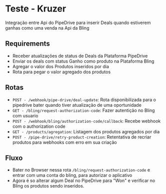 # Teste - Kruzer

Integração entre Api do PipeDrive para inserir Deals quando estiverem ganhas como uma venda na Api da Bling

## Requirements

- Receber atualizações de status de Deals da Plataforma PipeDrive
- Enviar os deals com status Ganho como produto na Plataforma Bling
- Agregar o valor dos Produtos inseridos por dia
- Rota para pegar o valor agregado dos produtos

## Rotas

- `POST - /webhook/pipe-drive/deal-update`: Rota disponibilizada para o pipedrive bater quando tiver atualização de uma oportunidade
- `GET - /bling/request-authorization-code`: Fazer autentição no Bling com usuario
- `POST - /webhook/bling/authorization-code/callback`: Recebe webhook com o authorization code
- `GET - /products/agregation`: Listagem dos produtos agregados por dia
- `POST - /pipe-drive/retry-product-creation`: Retentativa de recriar produtos para webhooks com erro em sua criação

## Fluxo

- Bater no Browser nessa rota `/bling/request-authorization-code` e entrar com uma conta do bling, para autorizar o aplicativo
- Agora é so alterar algum Deal no PipeDrive para "Won" e verificar no Bling os produtos sendo inseridos.
